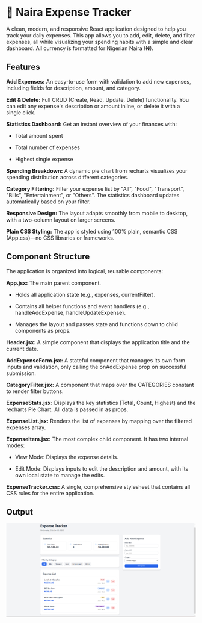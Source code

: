 # 🎯 Naira Expense Tracker

A clean, modern, and responsive React application designed to help you track your daily expenses. This app allows you to add, edit, delete, and filter expenses, all while visualizing your spending habits with a simple and clear dashboard. All currency is formatted for Nigerian Naira (₦).

## Features

**Add Expenses:** An easy-to-use form with validation to add new expenses, including fields for description, amount, and category.

**Edit & Delete:** Full CRUD (Create, Read, Update, Delete) functionality. You can edit any expense's description or amount inline, or delete it with a single click.

**Statistics Dashboard:** Get an instant overview of your finances with:

- Total amount spent

- Total number of expenses

- Highest single expense

**Spending Breakdown:** A dynamic pie chart from recharts visualizes your spending distribution across different categories.

**Category Filtering:** Filter your expense list by "All", "Food", "Transport", "Bills", "Entertainment", or "Others". The statistics dashboard updates automatically based on your filter.

**Responsive Design:** The layout adapts smoothly from mobile to desktop, with a two-column layout on larger screens.

**Plain CSS Styling:** The app is styled using 100% plain, semantic CSS (App.css)—no CSS libraries or frameworks.

## Component Structure

The application is organized into logical, reusable components:

**App.jsx:** The main parent component.

- Holds all application state (e.g., expenses, currentFilter).

- Contains all helper functions and event handlers (e.g., handleAddExpense, handleUpdateExpense).

- Manages the layout and passes state and functions down to child components as props.

**Header.jsx:** A simple component that displays the application title and the current date.

**AddExpenseForm.jsx:** A stateful component that manages its own form inputs and validation, only calling the onAddExpense prop on successful submission.

**CategoryFilter.jsx:** A component that maps over the CATEGORIES constant to render filter buttons.

**ExpenseStats.jsx:** Displays the key statistics (Total, Count, Highest) and the recharts Pie Chart. All data is passed in as props.

**ExpenseList.jsx:** Renders the list of expenses by mapping over the filtered expenses array.

**ExpenseItem.jsx:** The most complex child component. It has two internal modes:

- View Mode: Displays the expense details.

- Edit Mode: Displays inputs to edit the description and amount, with its own local state to manage the edits.

**ExpenseTracker.css:** A single, comprehensive stylesheet that contains all CSS rules for the entire application.

## Output
![alt text](<Screenshot 2025-10-29 234854.png>)